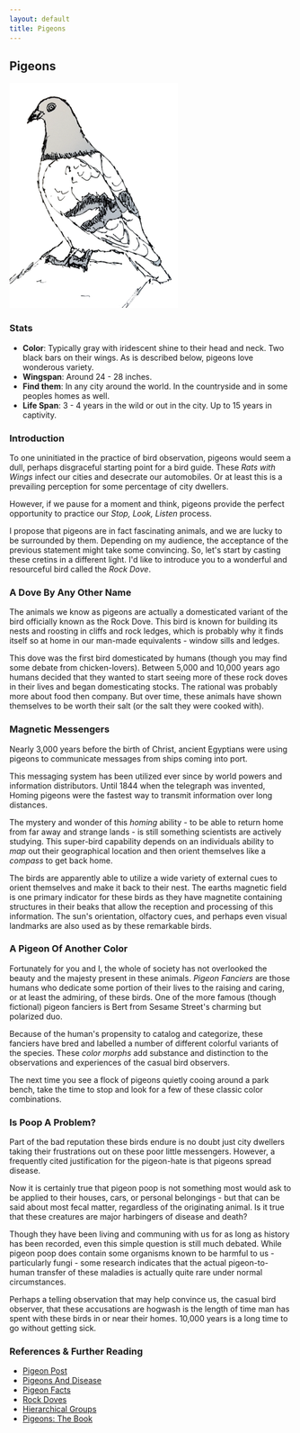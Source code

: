 ```yaml
---
layout: default
title: Pigeons
---
```


## Pigeons

![Pigeon](img/pigeon.png)

### Stats

* __Color__: Typically gray with iridescent shine to their head and neck. Two black bars on their wings. As is described below, pigeons love wonderous variety.
* __Wingspan__: Around 24 - 28 inches.
* __Find them__: In any city around the world. In the countryside and in some peoples homes as well.
* __Life Span__: 3 - 4 years in the wild or out in the city. Up to 15 years in captivity. 

### Introduction

To one uninitiated in the practice of bird observation, pigeons would seem a dull, perhaps disgraceful starting point for a bird guide. These _Rats with Wings_ infect our cities and desecrate our automobiles. Or at least this is a prevailing perception for some percentage of city dwellers.

However, if we pause for a moment and think, pigeons provide the perfect opportunity to practice our _Stop, Look, Listen_ process. 

I propose that pigeons are in fact fascinating animals, and we are lucky to be surrounded by them. Depending on my audience, the acceptance of the previous statement might take some convincing. So, let's start by casting these cretins in a different light. I'd like to introduce you to a wonderful and resourceful bird called the _Rock Dove_.

### A Dove By Any Other Name

The animals we know as pigeons are actually a domesticated variant of the bird officially known as the Rock Dove. This bird is known for building its nests and roosting in cliffs and rock ledges, which is probably why it finds itself so at home in our man-made equivalents - window sills and ledges.

This dove was the first bird domesticated by humans (though you may find some debate from chicken-lovers). Between 5,000 and 10,000 years ago humans decided that they wanted to start seeing more of these rock doves in their lives and began domesticating stocks. The rational was probably more about food then company. But over time, these animals have shown themselves to be worth their salt (or the salt they were cooked with). 

### Magnetic Messengers 

Nearly 3,000 years before the birth of Christ, ancient Egyptians were using pigeons to communicate messages from ships coming into port.

This messaging system has been utilized ever since by world powers and information distributors. Until 1844 when the telegraph was invented, Homing pigeons were the fastest way to transmit information over long distances. 

The mystery and wonder of this _homing_ ability - to be able to return home from far away and strange lands - is still something scientists are actively studying. This super-bird capability depends on an individuals ability to _map_ out their geographical location and then orient themselves like a _compass_ to get back home. 

The birds are apparently able to utilize a wide variety of external cues to orient themselves and make it back to their nest. The earths magnetic field is one primary indicator for these birds as they have magnetite containing structures in their beaks that allow the reception and processing of this information. The sun's orientation, olfactory cues, and perhaps even visual landmarks are also used as by these remarkable birds.

### A Pigeon Of Another Color

Fortunately for you and I, the whole of society has not overlooked the beauty and the majesty present in these animals. _Pigeon Fanciers_ are those humans who dedicate some portion of their lives to the raising and caring, or at least the admiring, of these birds. One of the more famous (though fictional) pigeon fanciers is Bert from Sesame Street's charming but polarized duo.

Because of the human's propensity to catalog and categorize, these fanciers have bred and labelled a number of different colorful variants of the species. These _color morphs_ add substance and distinction to the observations and experiences of the casual bird observers.

The next time you see a flock of pigeons quietly cooing around a park bench, take the time to stop and look for a few of these classic color combinations.

### Is Poop A Problem?

Part of the bad reputation these birds endure is no doubt just city dwellers taking their frustrations out on these poor little messengers. However, a frequently cited justification for the pigeon-hate is that pigeons spread disease.

Now it is certainly true that pigeon poop is not something most would ask to be applied to their houses, cars, or personal belongings - but that can be said about most fecal matter, regardless of the originating animal. Is it true that these creatures are major harbingers of disease and death?

Though they have been living and communing with us for as long as history has been recorded, even this simple question is still much debated. While pigeon poop does contain some organisms known to be harmful to us - particularly fungi - some research indicates that the actual pigeon-to-human transfer of these maladies is actually quite rare under normal circumstances. 

Perhaps a telling observation that may help convince us, the casual bird observer, that these accusations are hogwash is the length of time man has spent with these birds in or near their homes. 10,000 years is a long time to go without getting sick.

### References & Further Reading

* [Pigeon Post](http://www.mediahistory.umn.edu/archive/pigeonpost.html)
* [Pigeons And Disease](http://www.techletter.com/Archive/Safety%20articles/pigeonsdisease.html)
* [Pigeon Facts](http://ovocontrol.com/pigeons/pigeons/)
* [Rock Doves](http://en.wikipedia.org/wiki/Rock_Dove)
* [Hierarchical Groups](http://hal.elte.hu/pigeonflocks/)
* [Pigeons: The Book](http://andrewblechman.com/pigeons/cool_facts.html)


